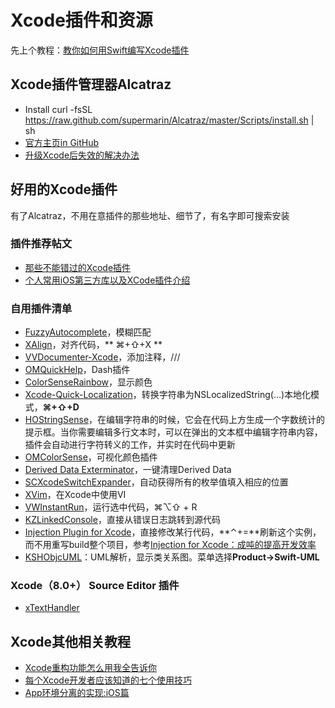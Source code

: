 # Xcode插件和资源
先上个教程：[教你如何用Swift编写Xcode插件][1]

## Xcode插件管理器Alcatraz
- Install
	curl -fsSL https://raw.github.com/supermarin/Alcatraz/master/Scripts/install.sh | sh
- [官方主页in GitHub][2]
 - [升级Xcode后失效的解决办法][3]

## 好用的Xcode插件
有了Alcatraz，不用在意插件的那些地址、细节了，有名字即可搜索安装
### 插件推荐帖文
- [那些不能错过的Xcode插件][4]
- [个人常用iOS第三方库以及XCode插件介绍][5]

### 自用插件清单
- [FuzzyAutocomplete][6]，模糊匹配
- [XAlign][7]，对齐代码，** ⌘+⇧+X **
- [VVDocumenter-Xcode][8]，添加注释，///
- [OMQuickHelp][9]，Dash插件　
- [ColorSenseRainbow][10]，显示颜色
- [Xcode-Quick-Localization][11]，转换字符串为NSLocalizedString(…)本地化模式，**⌘+⇧+D**
- [HOStringSense][12]，在编辑字符串的时候，它会在代码上方生成一个字数统计的提示框。当你需要编辑多行文本时，可以在弹出的文本框中编辑字符串内容，插件会自动进行字符转义的工作，并实时在代码中更新
- [OMColorSense][13]，可视化颜色插件
- [Derived Data Exterminator][14]，一键清理Derived Data
- [SCXcodeSwitchExpander][15]，自动获得所有的枚举值填入相应的位置
- [XVim][16]，在Xcode中使用VI
- [VWInstantRun][17]，运行选中代码，⌘⌥⇧ + R
- [KZLinkedConsole][18]，直接从错误日志跳转到源代码
- [Injection Plugin for Xcode][19]，直接修改某行代码，**⌃+=**刷新这个实例，而不用重写build整个项目，参考[Injection for Xcode：成吨的提高开发效率][20]
- [KSHObjcUML][21]：UML解析，显示类关系图。菜单选择**Product-\>Swift-UML**

### Xcode（8.0+） Source Editor 插件
- [xTextHandler][22]


## Xcode其他相关教程
- [Xcode重构功能怎么用我全告诉你][23]
- [每个Xcode开发者应该知道的七个使用技巧][24]
- [App环境分离的实现:iOS篇][25]


[1]:	http://www.cocoachina.com/swift/20151231/14837.html
[2]:	https://github.com/supermarin/Alcatraz
[3]:	http://conanwhf.gitcafe.io/2015/11/05/Alcatraz/
[4]:	http://www.cocoachina.com/industry/20130918/7022.html
[5]:	http://adad184.com/2015/07/08/my-favorite-libraries-and-plugins/#Xcode%E6%8F%92%E4%BB%B6
[6]:	https://github.com/FuzzyAutocomplete/FuzzyAutocompletePlugin
[7]:	https://github.com/qfish/XAlign
[8]:	https://github.com/onevcat/VVDocumenter-Xcode
[9]:	https://github.com/omz/Dash-Plugin-for-Xcode
[10]:	https://github.com/NorthernRealities/ColorSenseRainbow "ColorSenseRainbow"
[11]:	https://github.com/nanaimostudio/Xcode-Quick-Localization "Xcode-Quick-Localization"
[12]:	https://github.com/holtwick/HOStringSense-for-Xcode "HOStringSense"
[13]:	https://github.com/omz/ColorSense-for-Xcode "OMColorSense"
[14]:	https://github.com/kattrali/deriveddata-exterminator "8.Derived Data Exterminator"
[15]:	https://github.com/stefanceriu/SCXcodeSwitchExpander "4.SCXcodeSwitchExpander"
[16]:	https://github.com/XVimProject/XVim "XVim"
[17]:	https://github.com/wangshengjia/VWInstantRun "VWInstantRun"
[18]:	https://github.com/krzysztofzablocki/KZLinkedConsole "KZLinkedConsole"
[19]:	https://github.com/johnno1962/injectionforxcode "Injection Plugin for Xcode"
[20]:	http://www.jianshu.com/p/27be46d5e5d4 "Injection for Xcode：成吨的提高开发效率"
[21]:	https://github.com/kimsungwhee/KSHObjcUML "KSHObjcUML"
[22]:	https://github.com/cyanzhong/xTextHandler "xTextHandler"
[23]:	http://www.jianshu.com/p/595b7f03e76a "Xcode重构功能怎么用我全告诉你"
[24]:	http://www.cocoachina.com/ios/20160304/15558.html
[25]:	http://keeganlee.me/post/architecture/20160404 "App环境分离的实现:iOS篇"